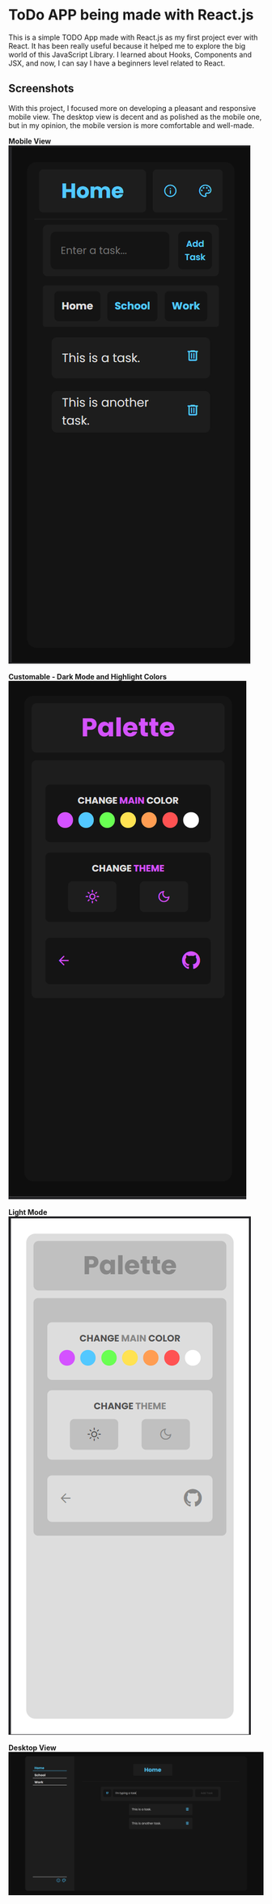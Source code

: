 # ToDo APP being made with React.js

This is a simple TODO App made with React.js as my first project ever with React.
It has been really useful because it helped me to explore the big world of this JavaScript Library. I learned about Hooks, Components and JSX, and now, I can say I have a beginners level related to React. 

## Screenshots

With this project, I focused more on developing a pleasant and responsive mobile view. The desktop view is decent and as polished as the mobile one, but in my opinion, the mobile version is more comfortable and well-made.

**Mobile View**
![Mobile View](img/main.png)

**Customable - Dark Mode and Highlight Colors**
![Customization Menu - Mobile View](img/custom1.png)

**Light Mode**
![Light Mode - Mobile View](img/custom2.png)

**Desktop View**
![Desktop View](img/desktop.png)